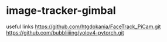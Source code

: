 # image-tracker-gimbal
useful links
  https://github.com/htgdokania/FaceTrack_PiCam.git
  https://github.com/bubbliiiing/yolov4-pytorch.git
